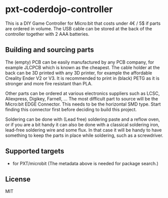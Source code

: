 # pxt-coderdojo-controller

This is a DIY Game Controller for Micro:bit that costs under 4€ / 5$ if parts are ordered in volume. The USB cable can be stored at the back of the controller together with 2 AAA batteries.

## Building and sourcing parts

The (empty) PCB can be easily manufactured by any PCB company, for example JLCPCB which is known as the cheapest. The cable holder at the back can be 3D printed with any 3D printer, for example the affordable Creality Ender V2 or V3. It is recommended to print in (black) PETG as it is stronger and more fire resistant than PLA.

Other parts can be ordered at various electronics suppliers such as LCSC, Aliexpress, Digikey, Farnell, ... The most difficult part to source will be the Micro:bit EDGE Connector. This needs to be the horizontal SMD type. Start finding this connector first before deciding to build this project.

Soldering can be done with (Lead free) soldering paste and a reflow oven, or if you are a bit handy it can also be done with a classical soldering iron, lead-free soldering wire and some flux. In that case it will be handy to have something to keep the parts in place while soldering, such as a screwdriver.

## Supported targets

* for PXT/microbit
(The metadata above is needed for package search.)

## License

MIT
